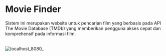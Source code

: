 # Movie Finder
 
 Sistem ini merupakan website untuk pencarian film yang berbasis pada API The Movie Database (TMDb) yang memberikan pengguna akses cepat dan komprehensif pada informasi film. 
 <br><br>
 
![localhost_8080_](https://github.com/tenteniaa/movie-finder/assets/75176567/e97fed95-641a-4078-b6b4-d931f9ca309b)
